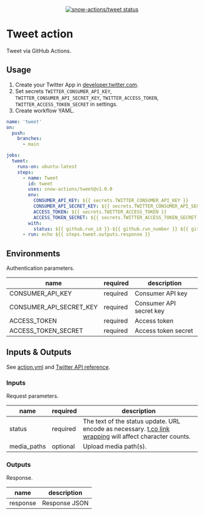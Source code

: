 <p align="center">
  <a href="https://github.com/snow-actions/tweet/actions"><img alt="snow-actions/tweet status" src="https://github.com/snow-actions/tweet/workflows/build-test/badge.svg"></a>
</p>

# Tweet action

Tweet via GitHub Actions.

## Usage

1. Create your Twitter App in [developer.twitter.com](https://developer.twitter.com/en/apps).
1. Set secrets `TWITTER_CONSUMER_API_KEY`, `TWITTER_CONSUMER_API_SECRET_KEY`, `TWITTER_ACCESS_TOKEN`, `TWITTER_ACCESS_TOKEN_SECRET` in settings.
1. Create workflow YAML.

```yml
name: 'tweet'
on:
  push:
    branches:
      - main

jobs:
  tweet:
    runs-on: ubuntu-latest
    steps:
      - name: Tweet
        id: tweet
        uses: snow-actions/tweet@v1.0.0
        env:
          CONSUMER_API_KEY: ${{ secrets.TWITTER_CONSUMER_API_KEY }}
          CONSUMER_API_SECRET_KEY: ${{ secrets.TWITTER_CONSUMER_API_SECRET_KEY }}
          ACCESS_TOKEN: ${{ secrets.TWITTER_ACCESS_TOKEN }}
          ACCESS_TOKEN_SECRET: ${{ secrets.TWITTER_ACCESS_TOKEN_SECRET }}
        with:
          status: ${{ github.run_id }}-${{ github.run_number }} ${{ github.sha }}
      - run: echo ${{ steps.tweet.outputs.response }}
```

## Environments

Authentication parameters.

|name|required|description|
|---|---|---|
|CONSUMER_API_KEY|required|Consumer API key|
|CONSUMER_API_SECRET_KEY|required|Consumer API secret key|
|ACCESS_TOKEN|required|Access token|
|ACCESS_TOKEN_SECRET|required|Access token secret|

## Inputs & Outputs

See [action.yml](action.yml) and [Twitter API reference](https://developer.twitter.com/en/docs/twitter-api/v1/tweets/post-and-engage/api-reference/post-statuses-update).

### Inputs

Request parameters.

|name|required|description|
|---|---|---|
|status|required|The text of the status update. URL encode as necessary. [t.co link wrapping](https://developer.twitter.com/en/docs/basics/tco) will affect character counts.|
|media_paths|optional|Upload media path(s).|

### Outputs

Response.

|name|description|
|---|---|
|response|Response JSON|
